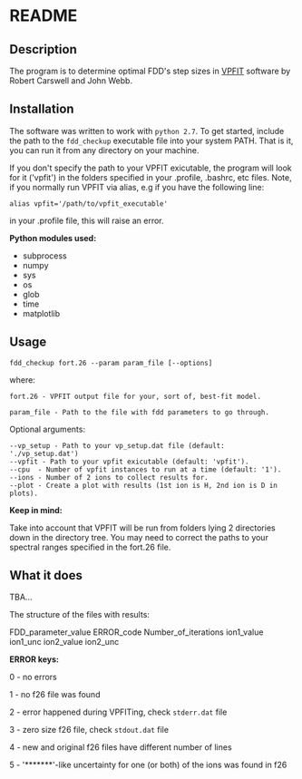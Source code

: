 # README

## Description

The program is to determine optimal FDD's step sizes in [VPFIT](https://www.ast.cam.ac.uk/~rfc/vpfit.html) software by Robert Carswell and John Webb.

## Installation
The software was written to work with `python 2.7`. 
To get started, include the path to the `fdd_checkup` executable file into your system PATH.
That is it, you can run it from any directory on your machine.

If you don't specify the path to your VPFIT exicutable, the program will look for it ('vpfit') in the folders specified in your .profile, .bashrc, etc files.
Note, if you normally run VPFIT via alias, e.g if you have the following line:

`alias vpfit='/path/to/vpfit_executable'`

in your .profile file, this will raise an error.


**Python modules used:**

- subprocess
- numpy
- sys
- os
- glob
- time
- matplotlib

## Usage

`fdd_checkup fort.26 --param param_file [--options]`

where:
```
fort.26 - VPFIT output file for your, sort of, best-fit model.

param_file - Path to the file with fdd parameters to go through.

```
Optional arguments:
```
--vp_setup - Path to your vp_setup.dat file (default: './vp_setup.dat')
--vpfit - Path to your vpfit exicutable (default: 'vpfit').
--cpu  - Number of vpfit instances to run at a time (default: '1').
--ions - Number of 2 ions to collect results for.
--plot - Create a plot with results (1st ion is H, 2nd ion is D in plots).
```
**Keep in mind:**

Take into account that VPFIT will be run from folders lying 2 directories down in the directory tree. You may need to correct the paths to your spectral ranges specified in the fort.26 file.

## What it does

TBA...

The structure of the files with results:

FDD_parameter_value   ERROR_code   Number_of_iterations   ion1_value   ion1_unc   ion2_value   ion2_unc

**ERROR keys:**

0 - no errors

1 - no f26 file was found

2 - error happened during VPFITing, check `stderr.dat` file

3 - zero size f26 file, check `stdout.dat` file

4 - new and original f26 files have different number of lines

5 - '*******'-like uncertainty for one (or both) of the ions was found in f26
